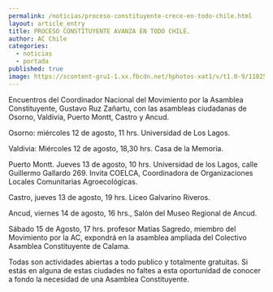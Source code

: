 ```yaml
---
permalink: /noticias/proceso-constituyente-crece-en-todo-chile.html
layout: article_entry
title: PROCESO CONSTITUYENTE AVANZA EN TODO CHILE.
author: AC Chile
categories: 
  - noticias
  - portada
published: true
image: https://scontent-gru1-1.xx.fbcdn.net/hphotos-xat1/v/t1.0-9/11825918_10153470524321397_3095726516637176892_n.jpg?oh=780f3b140d59e9e5095acbe6cb3e4992&oe=5639AD60
---
```


Encuentros del Coordinador Nacional del Movimiento por la Asamblea Constituyente, Gustavo Ruz Zañartu, con las asambleas ciudadanas de Osorno, Valdivia, Puerto Montt, Castro y Ancud.

Osorno: miércoles 12 de agosto, 11 hrs. Universidad de Los Lagos.

Valdivia: Miércoles 12 de agosto, 18,30 hrs. Casa de la Memoria.

Puerto Montt. Jueves 13 de agosto, 10 hrs. Universidad de los Lagos, calle Guillermo Gallardo 269. Invita COELCA, Coordinadora de Organizaciones Locales Comunitarias Agroecológicas.

Castro, jueves 13 de agosto, 19 hrs. Liceo Galvarino Riveros.

Ancud, viernes 14 de agosto, 16 hrs., Salón del Museo Regional de Ancud.

Sábado 15 de Agosto, 17 hrs. profesor Matías Sagredo, miembro del Movimiento por la AC, expondrá en la asamblea ampliada del Colectivo Asamblea Constituyente de Calama.

Todas son actividades abiertas a todo publico y totalmente gratuitas. Si estás en alguna de estas ciudades no faltes a esta oportunidad de conocer a fondo la necesidad de una Asamblea Constituyente.
